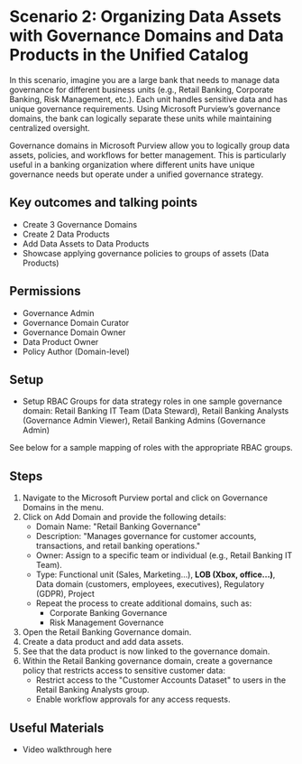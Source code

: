 # Scenario 2: Organizing Data Assets with Governance Domains and Data Products in the Unified Catalog
In this scenario, imagine you are a large bank that needs to manage data governance for different business units (e.g., Retail Banking, Corporate Banking, Risk Management, etc.). Each unit handles sensitive data and has unique governance requirements. Using Microsoft Purview’s governance domains, the bank can logically separate these units while maintaining centralized oversight.

Governance domains in Microsoft Purview allow you to logically group data assets, policies, and workflows for better management. This is particularly useful in a banking organization where different units have unique governance needs but operate under a unified governance strategy.

## Key outcomes and talking points
- Create 3 Governance Domains
- Create 2 Data Products
- Add Data Assets to Data Products
- Showcase applying governance policies to groups of assets (Data Products)


## Permissions
- Governance Admin
- Governance Domain Curator
- Governance Domain Owner
- Data Product Owner
- Policy Author (Domain-level)

## Setup
- Setup RBAC Groups for data strategy roles in one sample governance domain: Retail Banking IT Team (Data Steward), Retail Banking Analysts (Governance Admin Viewer), Retail Banking Admins (Governance Admin)

See below for a sample mapping of roles with the appropriate RBAC groups.

## Steps
1. Navigate to the Microsoft Purview portal and click on Governance Domains in the menu.
2. Click on Add Domain and provide the following details:
    - Domain Name: "Retail Banking Governance"
    - Description: "Manages governance for customer accounts, transactions, and retail banking operations."
    - Owner: Assign to a specific team or individual (e.g., Retail Banking IT Team).
    - Type: Functional unit (Sales, Marketing...), **LOB (Xbox, office...)**, Data domain (customers, employees, executives), Regulatory (GDPR), Project
    - Repeat the process to create additional domains, such as:
        - Corporate Banking Governance
        - Risk Management Governance
3. Open the Retail Banking Governance domain.
4. Create a data product and add data assets.
5. See that the data product is now linked to the governance domain.
6. Within the Retail Banking governance domain, create a governance policy that restricts access to sensitive customer data:
    - Restrict access to the "Customer Accounts Dataset" to users in the Retail Banking Analysts group.
    - Enable workflow approvals for any access requests.


## Useful Materials
- Video walkthrough here
